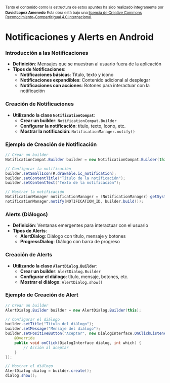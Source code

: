 <small>Tanto el contenido como la estructura de estos apuntes ha sido realizado integramente por <b>David Lopez Amenedo</b></small>
<small>Esta obra está bajo una <a href="https://creativecommons.org/licenses/by-sa/4.0/">licencia de Creative Commons Reconocimiento-CompartirIgual 4.0 Internacional</a>.</small>

# Notificaciones y Alerts en Android

### Introducción a las Notificaciones

* **Definición**: Mensajes que se muestran al usuario fuera de la aplicación
* **Tipos de Notificaciones**:
	+ **Notificaciones básicas**: Título, texto y ícono
	+ **Notificaciones expandibles**: Contenido adicional al desplegar
	+ **Notificaciones con acciones**: Botones para interactuar con la notificación

### Creación de Notificaciones

* **Utilizando la clase `NotificationCompat`**:
	+ **Crear un builder**: `NotificationCompat.Builder`
	+ **Configurar la notificación**: título, texto, ícono, etc.
	+ **Mostrar la notificación**: `NotificationManager.notify()`

### Ejemplo de Creación de Notificación
```java
// Crear un builder
NotificationCompat.Builder builder = new NotificationCompat.Builder(this, CHANNEL_ID);

// Configurar la notificación
builder.setSmallIcon(R.drawable.ic_notification);
builder.setContentTitle("Título de la notificación");
builder.setContentText("Texto de la notificación");

// Mostrar la notificación
NotificationManager notificationManager = (NotificationManager) getSystemService(Context.NOTIFICATION_SERVICE);
notificationManager.notify(NOTIFICATION_ID, builder.build());
```

### Alerts (Diálogos)

* **Definición**: Ventanas emergentes para interactuar con el usuario
* **Tipos de Alerts**:
	+ **AlertDialog**: Diálogo con título, mensaje y botones
	+ **ProgressDialog**: Diálogo con barra de progreso

### Creación de Alerts

* **Utilizando la clase `AlertDialog.Builder`**:
	+ **Crear un builder**: `AlertDialog.Builder`
	+ **Configurar el diálogo**: título, mensaje, botones, etc.
	+ **Mostrar el diálogo**: `AlertDialog.show()`

### Ejemplo de Creación de Alert
```java
// Crear un builder
AlertDialog.Builder builder = new AlertDialog.Builder(this);

// Configurar el diálogo
builder.setTitle("Título del diálogo");
builder.setMessage("Mensaje del diálogo");
builder.setPositiveButton("Aceptar", new DialogInterface.OnClickListener() {
    @Override
    public void onClick(DialogInterface dialog, int which) {
        // Acción al aceptar
    }
});

// Mostrar el diálogo
AlertDialog dialog = builder.create();
dialog.show();
```